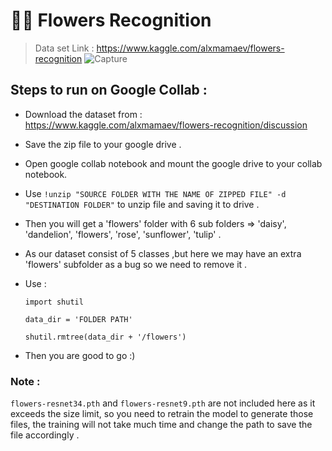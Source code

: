 # 🌻🌼 Flowers Recognition

> Data set Link : https://www.kaggle.com/alxmamaev/flowers-recognition
![Capture](https://user-images.githubusercontent.com/63875409/104835069-01b1ce00-58ca-11eb-89be-6fb637dc616f.PNG)

## Steps to run on Google Collab :
* Download the dataset from : https://www.kaggle.com/alxmamaev/flowers-recognition/discussion
* Save the zip file to your google drive .
* Open google collab notebook and mount the google drive to your collab notebook.
* Use `!unzip "SOURCE FOLDER WITH THE NAME OF ZIPPED FILE" -d "DESTINATION FOLDER"` to unzip file and saving it to drive .
* Then you will get a 'flowers' folder with 6 sub folders => 'daisy', 'dandelion', 'flowers', 'rose', 'sunflower', 'tulip' .
* As our dataset consist of 5 classes ,but here we may have an extra 'flowers' subfolder as a bug so we need to remove it .
* Use :
  
  `import shutil`
  
  `data_dir = 'FOLDER PATH'`
  
  `shutil.rmtree(data_dir + '/flowers')`
  
* Then you are good to go :)

### Note :
`flowers-resnet34.pth` and `flowers-resnet9.pth` are not included here as it exceeds the size limit, so you need to retrain the model to generate those files, the training will not take much time and change the path to save the file accordingly .
